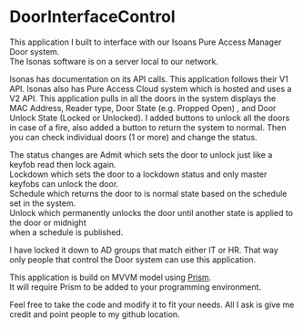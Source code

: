 # DoorInterfaceControl

This application I built to interface with our Isoans Pure Access Manager Door system.  
The Isonas software is on a server local to our network.  

Isonas has documentation on its API calls.  This application follows their V1 API.  Isonas also has Pure Access Cloud system which is hosted and uses a V2 API.  This application pulls in all the doors in the system displays the MAC Address, Reader type, Door State (e.g. Propped Open) , and Door Unlock State (Locked or Unlocked). 
I added buttons to unlock all the doors in case of a fire, also added a button to return the system to normal.  Then you can check individual doors (1 or more) and change the status.

The status changes are Admit which sets the door to unlock just like a keyfob read then lock again.  
Lockdown which sets the door to a lockdown status and only master keyfobs can unlock the door.  
Schedule which returns the door to is normal state based on the schedule set in the system.  
Unlock which permanently unlocks the door until another state is applied to the door or midnight   
when a schedule is published.

I have locked it down to AD groups that match either IT or HR.  That way only people that control the Door system can use this application. 

This application is build on MVVM model using [Prism](https://github.com/PrismLibrary/Prism "Prism Library").    
It will require Prism to be added to your programming environment.  

Feel free to take the code and modify it to fit your needs.  All I ask is give me credit and point people
to my github location.
